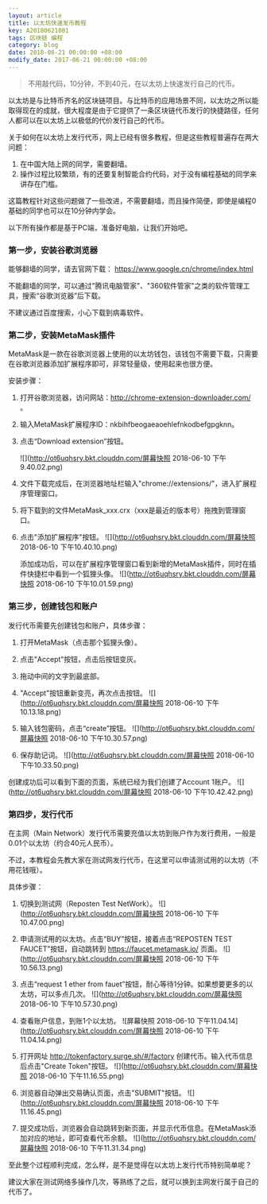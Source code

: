 ```yaml
---
layout: article
title: 以太坊快速发币教程
key: A20180621001
tags: 区块链 编程
category: blog
date: 2018-06-21 00:00:00 +08:00
modify_date: 2017-06-21 00:00:00 +08:00
---
```


> 不用敲代码，10分钟，不到40元，在以太坊上快速发行自己的代币。

以太坊是与比特币齐名的区块链项目。与比特币的应用场景不同，以太坊之所以能取得现在的成就，很大程度是由于它提供了一条区块链代币发行的快捷路径，任何人都可以在以太坊上以极低的代价发行自己的代币。 

<!--more-->

关于如何在以太坊上发行代币，网上已经有很多教程，但是这些教程普遍存在两大问题：

1. 在中国大陆上网的同学，需要翻墙。
2. 操作过程比较繁琐，有的还要复制智能合约代码，对于没有编程基础的同学来讲存在门槛。

这篇教程针对这些问题做了一些改进，不需要翻墙，而且操作简便，即使是编程0基础的同学也可以在10分钟内学会。

以下所有操作都是基于PC端，准备好电脑，让我们开始吧。

### 第一步，安装谷歌浏览器

能够翻墙的同学，请去官网下载：
https://www.google.cn/chrome/index.html

不能翻墙的同学，可以通过"腾讯电脑管家"、"360软件管家"之类的软件管理工具，搜索“谷歌浏览器”后下载。

不建议通过百度搜索，小心下载到病毒软件。

### 第二步，安装MetaMask插件

MetaMask是一款在谷歌浏览器上使用的以太坊钱包，该钱包不需要下载，只需要在谷歌浏览器添加扩展程序即可，非常轻量级，使用起来也很方便。

安装步骤：

1. 打开谷歌浏览器，访问网站：http://chrome-extension-downloader.com/ 。
2. 输入MetaMask扩展程序ID：nkbihfbeogaeaoehlefnkodbefgpgknn。
3. 点击“Download extension”按钮。

   ![](http://ot6uqhsry.bkt.clouddn.com/屏幕快照 2018-06-10 下午9.40.02.png)

4. 文件下载完成后，在浏览器地址栏输入"chrome://extensions/"，进入扩展程序管理窗口。
5. 将下载到的文件MetaMask_xxx.crx（xxx是最近的版本号）拖拽到管理窗口。
6. 点击"添加扩展程序"按钮。
![](http://ot6uqhsry.bkt.clouddn.com/屏幕快照 2018-06-10 下午10.40.10.png)

   添加成功后，可以在扩展程序管理窗口看到新增的MetaMask插件，同时在插件快捷栏中看到一个狐狸头像。
   ![](http://ot6uqhsry.bkt.clouddn.com/屏幕快照 2018-06-10 下午10.01.59.png)

### 第三步，创建钱包和账户

发行代币需要先创建钱包和账户，具体步骤：

1. 打开MetaMask（点击那个狐狸头像）。
2. 点击"Accept"按钮，点击后按钮变灰。
3. 拖动中间的文字到最底部。
4. "Accept"按钮重新变亮，再次点击按钮。
   ![](http://ot6uqhsry.bkt.clouddn.com/屏幕快照 2018-06-10 下午10.13.18.png)

5. 输入钱包密码，点击“create”按钮。
   ![](http://ot6uqhsry.bkt.clouddn.com/屏幕快照 2018-06-10 下午10.30.57.png)


6. 保存助记词。
   ![](http://ot6uqhsry.bkt.clouddn.com/屏幕快照 2018-06-10 下午10.33.50.png)

创建成功后可以看到下面的页面，系统已经为我们创建了Account 1账户。
![](http://ot6uqhsry.bkt.clouddn.com/屏幕快照 2018-06-10 下午10.42.42.png)

### 第四步，发行代币

在主网（Main Network）发行代币需要充值以太坊到账户作为发行费用，一般是0.01个以太坊（约合40元人民币）。

不过，本教程会先教大家在测试网发行代币，在这里可以申请测试用的以太坊（不用花钱哦）。

具体步骤：

1. 切换到测试网（Reposten Test NetWork）。
![](http://ot6uqhsry.bkt.clouddn.com/屏幕快照 2018-06-10 下午10.47.00.png)

2. 申请测试用的以太坊。点击“BUY”按钮，接着点击“REPOSTEN TEST FAUCET”按钮，自动跳转到 https://faucet.metamask.io/ 页面。
  ![](http://ot6uqhsry.bkt.clouddn.com/屏幕快照 2018-06-10 下午10.56.13.png)

3. 点击“request 1 ether from fauet”按钮，耐心等待1分钟。如果想要更多的以太坊，可以多点几次。
  ![](http://ot6uqhsry.bkt.clouddn.com/屏幕快照 2018-06-10 下午10.57.30.png)

4. 查看账户信息，到账1个以太坊。
   ![屏幕快照 2018-06-10 下午11.04.14](http://ot6uqhsry.bkt.clouddn.com/屏幕快照 2018-06-10 下午11.04.14.png)

5. 打开网址 http://tokenfactory.surge.sh/#/factory 创建代币。输入代币信息后点击"Create Token"按钮。
![](http://ot6uqhsry.bkt.clouddn.com/屏幕快照 2018-06-10 下午11.16.55.png)

6. 浏览器自动弹出交易确认页面，点击"SUBMIT"按钮。
![](http://ot6uqhsry.bkt.clouddn.com/屏幕快照 2018-06-10 下午11.16.45.png)

7. 提交成功后，浏览器会自动跳转到新页面，并显示代币信息。在MetaMask添加对应的地址，即可查看代币余额。
   ![](http://ot6uqhsry.bkt.clouddn.com/屏幕快照 2018-06-10 下午11.31.34.png)

至此整个过程顺利完成，怎么样，是不是觉得在以太坊上发行代币特别简单呢？

建议大家在测试网络多操作几次，等熟练了之后，就可以换到主网发行属于自己的代币了。





